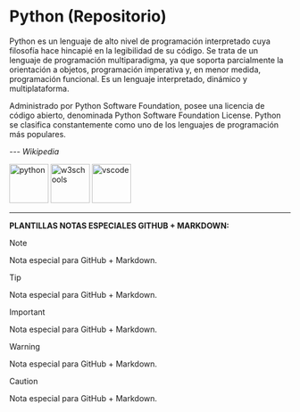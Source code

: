 # Python (Repositorio)

Python es un lenguaje de alto nivel de programación interpretado cuya filosofía hace hincapié en la legibilidad de su código. Se trata de un lenguaje de programación multiparadigma, ya que soporta parcialmente la orientación a objetos, programación imperativa y, en menor medida, programación funcional. Es un lenguaje interpretado, dinámico y multiplataforma.

Administrado por Python Software Foundation, posee una licencia de código abierto, denominada Python Software Foundation License.​ Python se clasifica constantemente como uno de los lenguajes de programación más populares.

*--- Wikipedia*

<img src="https://upload.wikimedia.org/wikipedia/commons/c/c3/Python-logo-notext.svg" alt="python" width="70" height="70"/> <img src="https://vetores.org/d/w3schools.svg" alt="w3schools" height="70"/> <img src="https://code.visualstudio.com/assets/images/code-stable.png" alt="vscode" width="70" height="70"/>

---

**PLANTILLAS NOTAS ESPECIALES GITHUB + MARKDOWN:**

> [!NOTE]
> Nota especial para GitHub + Markdown.

> [!TIP]
> Nota especial para GitHub + Markdown.

> [!IMPORTANT]
> Nota especial para GitHub + Markdown.

> [!WARNING]
> Nota especial para GitHub + Markdown.

> [!CAUTION]
> Nota especial para GitHub + Markdown.
